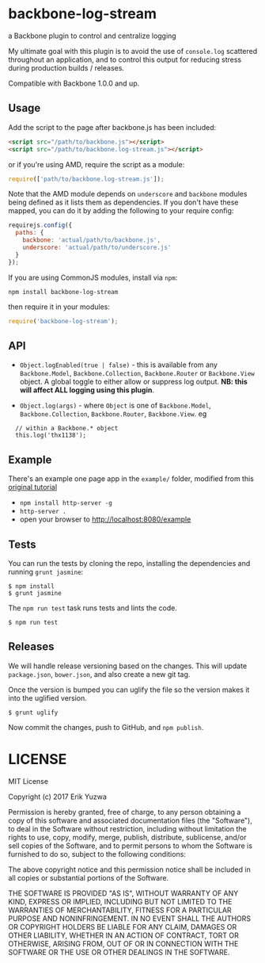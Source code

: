 # backbone-log-stream
a Backbone plugin to control and centralize logging

My ultimate goal with this plugin is to avoid the use of `console.log` scattered throughout an application,
and to control this output for reducing stress during production builds / releases.

Compatible with Backbone 1.0.0 and up.

## Usage
Add the script to the page after backbone.js has been included:

```html
<script src="/path/to/backbone.js"></script>
<script src="/path/to/backbone.log-stream.js"></script>
```

or if you're using AMD, require the script as a module:

```js
require(['path/to/backbone.log-stream.js']);
```

Note that the AMD module depends on `underscore` and `backbone` modules being defined as it lists them as dependencies. 
If you don't have these mapped, you can do it by adding the following to your require config:

```js
requirejs.config({
  paths: {
    backbone: 'actual/path/to/backbone.js',
    underscore: 'actual/path/to/underscore.js'
  }
});
```

If you are using CommonJS modules, install via `npm`:

```
npm install backbone-log-stream
```

then require it in your modules:

```js
require('backbone-log-stream');
```

## API

* `Object.logEnabled(true | false)` - this is available from any `Backbone.Model`, `Backbone.Collection`, `Backbone.Router` or `Backbone.View` object. A global toggle to 
either allow or suppress log output. **NB: this will affect ALL logging using this plugin**.

* `Object.log(args)` - where `Object` is one of `Backbone.Model`, `Backbone.Collection`, `Backbone.Router`, `Backbone.View`.
eg
```
  // within a Backbone.* object
  this.log('thx1138');
```

## Example

There's an example one page app in the `example/` folder, modified from this [original tutorial](https://tutorialzine.com/2013/04/services-chooser-backbone-js)

* `npm install http-server -g`
* `http-server .`
* open your browser to [http://localhost:8080/example](http://localhost:8080/example)

## Tests
You can run the tests by cloning the repo, installing the dependencies and
running `grunt jasmine`:

```
$ npm install
$ grunt jasmine
```

The `npm run test` task runs tests and lints the code.

```
$ npm run test
```

## Releases
We will handle release versioning based on the changes. This will update `package.json`, `bower.json`, and also create a new git tag.

Once the version is bumped you can uglify the file so the version makes it into the uglified version.

```
$ grunt uglify
```

Now commit the changes, push to GitHub, and `npm publish`.


# LICENSE

MIT License

Copyright (c) 2017 Erik Yuzwa

Permission is hereby granted, free of charge, to any person obtaining a copy
of this software and associated documentation files (the "Software"), to deal
in the Software without restriction, including without limitation the rights
to use, copy, modify, merge, publish, distribute, sublicense, and/or sell
copies of the Software, and to permit persons to whom the Software is
furnished to do so, subject to the following conditions:

The above copyright notice and this permission notice shall be included in all
copies or substantial portions of the Software.

THE SOFTWARE IS PROVIDED "AS IS", WITHOUT WARRANTY OF ANY KIND, EXPRESS OR
IMPLIED, INCLUDING BUT NOT LIMITED TO THE WARRANTIES OF MERCHANTABILITY,
FITNESS FOR A PARTICULAR PURPOSE AND NONINFRINGEMENT. IN NO EVENT SHALL THE
AUTHORS OR COPYRIGHT HOLDERS BE LIABLE FOR ANY CLAIM, DAMAGES OR OTHER
LIABILITY, WHETHER IN AN ACTION OF CONTRACT, TORT OR OTHERWISE, ARISING FROM,
OUT OF OR IN CONNECTION WITH THE SOFTWARE OR THE USE OR OTHER DEALINGS IN THE
SOFTWARE.

